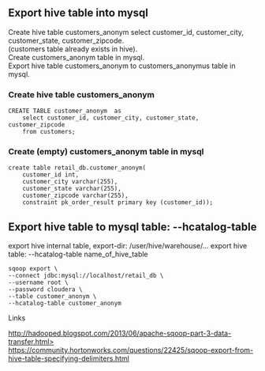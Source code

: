 ## Export hive table into mysql

Create hive table customers_anonym select customer_id, customer_city, customer_state, customer_zipcode.  
(customers table already exists in hive).  
Create customers_anonym table in mysql.  
Export hive table customers_anonym to customers_anonymus table in mysql.   

### Create hive table customers_anonym
```
CREATE TABLE customer_anonym  as
    select customer_id, customer_city, customer_state, customer_zipcode
    from customers;
```

### Create (empty) customers_anonym table in mysql
```
create table retail_db.customer_anonym(
    customer_id int,
    customer_city varchar(255), 
    customer_state varchar(255), 
    customer_zipcode varchar(255),
    constraint pk_order_result primary key (customer_id));
```


## Export hive table to mysql table: --hcatalog-table
export hive internal table, export-dir: /user/hive/warehouse/...
export hive table: --hcatalog-table name_of_hive_table

```
sqoop export \
--connect jdbc:mysql://localhost/retail_db \
--username root \
--password cloudera \
--table customer_anonym \
--hcatalog-table customer_anonym
```

Links  
<!--- http://www.alpha-epsilon.de/cca175/2017/07/21/using-sqoop-to-move-data-between-hdfs-and-mysql--->
http://hadooped.blogspot.com/2013/06/apache-sqoop-part-3-data-transfer.html>
https://community.hortonworks.com/questions/22425/sqoop-export-from-hive-table-specifying-delimiters.html
